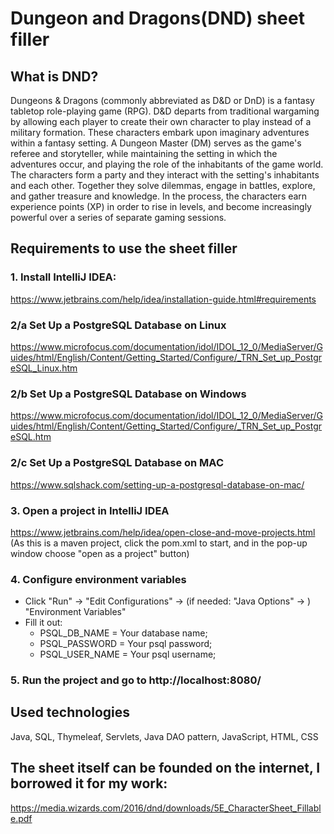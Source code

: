 # Dungeon and Dragons(DND) sheet filler

## What is DND? 
Dungeons & Dragons (commonly abbreviated as D&D or DnD) is a fantasy tabletop role-playing game (RPG).
D&D departs from traditional wargaming by allowing each player to create their own character to play instead of a military formation. These characters embark upon imaginary adventures within a fantasy setting. A Dungeon Master (DM) serves as the game's referee and storyteller, while maintaining the setting in which the adventures occur, and playing the role of the inhabitants of the game world. The characters form a party and they interact with the setting's inhabitants and each other. Together they solve dilemmas, engage in battles, explore, and gather treasure and knowledge. In the process, the characters earn experience points (XP) in order to rise in levels, and become increasingly powerful over a series of separate gaming sessions.

## Requirements to use the sheet filler

### 1. Install IntelliJ IDEA:

https://www.jetbrains.com/help/idea/installation-guide.html#requirements

### 2/a Set Up a PostgreSQL Database on Linux

https://www.microfocus.com/documentation/idol/IDOL_12_0/MediaServer/Guides/html/English/Content/Getting_Started/Configure/_TRN_Set_up_PostgreSQL_Linux.htm

### 2/b Set Up a PostgreSQL Database on Windows

https://www.microfocus.com/documentation/idol/IDOL_12_0/MediaServer/Guides/html/English/Content/Getting_Started/Configure/_TRN_Set_up_PostgreSQL.htm

### 2/c Set Up a PostgreSQL Database on MAC

https://www.sqlshack.com/setting-up-a-postgresql-database-on-mac/


### 3. Open a project in IntelliJ IDEA

https://www.jetbrains.com/help/idea/open-close-and-move-projects.html
(As this is a maven project, click the pom.xml to start, and in the pop-up window choose "open as a project" button)


### 4. Configure environment variables

- Click "Run" -> "Edit Configurations" -> (if needed: "Java Options" -> ) "Environment Variables"
- Fill it out:
  * PSQL_DB_NAME = Your database name; 
  * PSQL_PASSWORD = Your psql password; 
  * PSQL_USER_NAME = Your psql username;
  
### 5. Run the project and go to http://localhost:8080/

## Used technologies

Java, SQL, Thymeleaf, Servlets, Java DAO pattern, JavaScript, HTML, CSS

## The sheet itself can be founded on the internet, I borrowed it for my work: 

https://media.wizards.com/2016/dnd/downloads/5E_CharacterSheet_Fillable.pdf

